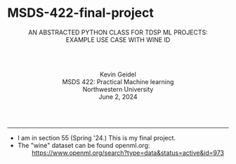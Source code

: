 # MSDS-422-final-project

<p align=center>
AN ABSTRACTED PYTHON CLASS FOR TDSP ML PROJECTS: <br>EXAMPLE USE CASE WITH WINE ID 
</p>
<br><br>

<p align=center>
Kevin Geidel <br>
MSDS 422: Practical Machine learning<br>
Northwestern University<br>
June 2, 2024<br>
</p>
<br><br>
</p>
<hr>

- I am in section 55 (Spring '24.) This is my final project. <br>
- The "wine" dataset can be found openml.org: <br>
&emsp;&emsp;  https://www.openml.org/search?type=data&status=active&id=973

